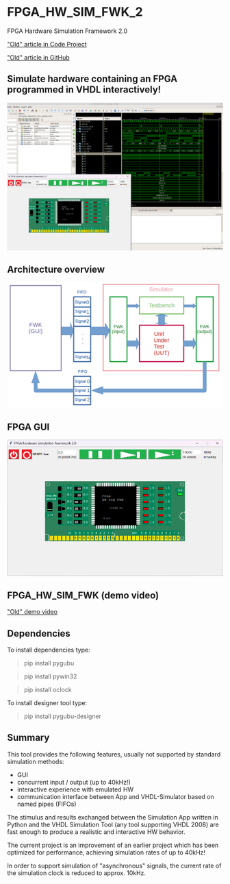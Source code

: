 # FPGA_HW_SIM_FWK_2
FPGA Hardware Simulation Framework 2.0

["Old" article in Code Project](https://www.codeproject.com/Articles/5329919/FPGA-Hardware-Simulation-Framework-FPGA-HW-SIM-FWK "FPGA_HW_SIM_FWK Article in Code Project")

["Old" article in GitHub](https://github.com/ClarkFieseln/FPGA_HW_SIM_FWK)

## Simulate hardware containing an FPGA programmed in VHDL interactively!

![plot](./img/simulation.png)

## Architecture overview

![plot](./img/architecture_overview.png)

## FPGA GUI

![plot](./img/fpga_gui.png)

## FPGA_HW_SIM_FWK (demo video)

["Old" demo video](https://www.youtube.com/watch?v=Yqu1DDGK04c "FPGA_HW_SIM_FWK Demo Video")

## Dependencies
To install dependencies type:

  > pip install pygubu
  
  > pip install pywin32
  
  > pip install oclock
  
To install designer tool type:

  > pip install pygubu-designer
  
## Summary
This tool provides the following features, usually not supported by standard simulation methods:
  - GUI
  - concurrent input / output (up to 40kHz!)
  - interactive experience with emulated HW
  - communication interface between App and VHDL-Simulator based on named pipes (FIFOs)
  
The stimulus and results exchanged between the Simulation App written in Python and the
VHDL Simulation Tool (any tool supporting VHDL 2008) are fast enough to produce a realistic and interactive HW behavior.

The current project is an improvement of an earlier project which has been optimized for performance,
achieving simulation rates of up to 40kHz!

In order to support simulation of "asynchronous" signals, the current rate of the simulation clock is reduced to approx. 10kHz.
  
